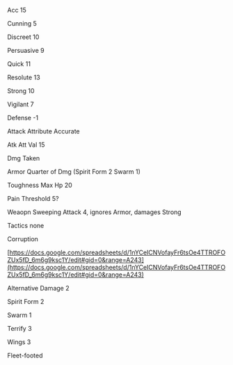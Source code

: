 
Acc 15

Cunning 5

Discreet 10

Persuasive 9

Quick 11

Resolute 13

Strong 10

Vigilant 7

Defense -1

Attack Attribute Accurate

Atk Att Val 15

Dmg Taken

Armor Quarter of Dmg (Spirit Form 2 Swarm 1)

Toughness Max Hp 20

Pain Threshold 5?

Weaopn Sweeping Attack 4, ignores Armor, damages Strong

Tactics none

Corruption

[https://docs.google.com/spreadsheets/d/1nYCeICNVofayFr6tsOe4TTROFOZUx5fD_6m6g9ksc1Y/edit#gid=0&range=A243](https://docs.google.com/spreadsheets/d/1nYCeICNVofayFr6tsOe4TTROFOZUx5fD_6m6g9ksc1Y/edit#gid=0&range=A243)

Alternative Damage 2

Spirit Form 2

Swarm 1

Terrify 3

Wings 3

Fleet-footed